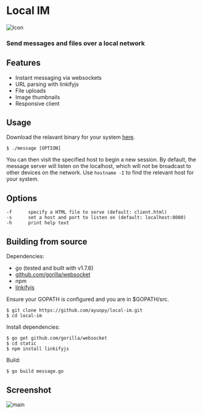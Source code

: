 # Local IM

![Icon](https://github.com/ayuopy/local-im/blob/master/resources/icon.png)

### Send messages and files over a local network

## Features

* Instant messaging via websockets
* URL parsing with linkifyjs
* File uploads
* Image thumbnails
* Responsive client

## Usage

Download the relavant binary for your system [here](https://github.com/ayuopy/local-im/releases).

```
$ ./message [OPTION]
```

You can then visit the specified host to begin a new session. By default, the message
server will listen on the localhost, which will not be broadcast to other devices on the
network. Use `hostname -I` to find the relevant host for your
system.

## Options

```
-f      specify a HTML file to serve (default: client.html)
-s      set a host and port to listen on (default: localhost:8080)
-h      print help text
```

## Building from source

Dependencies:
* go (tested and built with v1.7.6)
* [github.com/gorilla/websocket](https://github.com/gorilla/websocket)
* npm
* [linkifyjs](https://github.com/SoapBox/linkifyjs)

Ensure your GOPATH is configured and you are in $GOPATH/src.

```
$ git clone https://github.com/ayuopy/local-im.git
$ cd local-im
```

Install dependencies:
```
$ go get github.com/gorilla/websocket
$ cd static
$ npm install linkifyjs
```

Build:
```
$ go build message.go
```

## Screenshot

![main](https://github.com/ayuopy/local-im/blob/master/screenshots/main.png)


